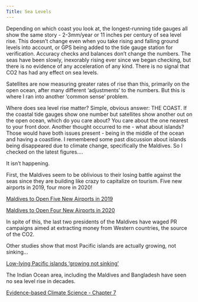 ```yaml
---
Title: Sea Levels
---
```


Depending on which coast you look at, the longest-running tide gauges all show the same story - 2-3mm/year or 11 inches per century of sea level rise. This doesn’t change even when you take rising and falling ground levels into account, or GPS being added to the tide gauge station for verification. Accuracy checks and balances don’t change the numbers. The seas have been slowly, inexorably rising ever since we began checking, but there is no evidence of any acceleration of any kind. There is no signal that CO2 has had any effect on sea levels.

Satellites are now measuring greater rates of rise than this, primarily on the open ocean, after many different ‘adjustments’ to the numbers. But this is where I ran into another ‘common sense’ problem.

Where does sea level rise matter? Simple, obvious answer: THE COAST. If the coastal tide gauges show one number but satellites show another out on the open ocean, which do you care about? You care about the one nearest to your front door. Another thought occurred to me - what about islands? Those would have both issues present - being in the middle of the ocean and having a coastline. I remembered some past discussion about islands being disappeared due to climate change, specifically the Maldives. So I checked on the latest figures….

It isn’t happening.

First, the Maldives seem to be oblivious to their losing battle against the seas since they are building like crazy to capitalize on tourism. Five new airports in 2019, four more in 2020!

[Maldives to Open Five New Airports in 2019](https://maldives.net.mv/31166/maldives-to-open-five-new-airports-in-2019/)

[Maldives to Open Four New Airports in 2020](https://maldives.net.mv/35056/maldives-to-open-four-new-airports-in-2020/)

In spite of this, the last two presidents of the Maldives have waged PR campaigns aimed at extracting money from Western countries, the source of the CO2.

Other studies show that most Pacific islands are actually growing, not sinking…

[Low-lying Pacific islands ‘growing not sinking’](https://www.bbc.com/news/10222679)

The Indian Ocean area, including the Maldives and Bangladesh have seen no sea level rise in decades.

[Evidence-based Climate Science - Chapter 7](http://myweb.wwu.edu/dbunny/pdfs/Evid_Based_Climate_Sci/Ev_Based_Climate_Sci_Chap7.pdf)